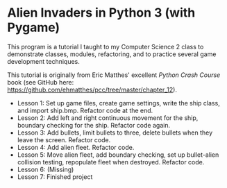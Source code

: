 # Alien Invaders in Python 3 (with Pygame)

This program is a tutorial I taught to my Computer Science 2 class to demonstrate classes, modules, refactoring, and to practice several game development techniques.

This tutorial is originally from Eric Matthes' excellent *Python Crash Course* book (see GitHub here:  https://github.com/ehmatthes/pcc/tree/master/chapter_12).

- Lesson 1:  Set up game files, create game settings, write the ship class, and import ship.bmp. Refactor code at the end.
- Lesson 2:  Add left and right continuous movement for the ship, boundary checking for the ship. Refactor code again.
- Lesson 3:  Add bullets, limit bullets to three, delete bullets when they leave the screen. Refactor code.
- Lesson 4:  Add alien fleet. Refactor code.
- Lesson 5:  Move alien fleet, add boundary checking, set up bullet-alien collision testing, repopulate fleet when destroyed. Refactor code.
- Lesson 6:  (Missing)
- Lesson 7: Finished project
